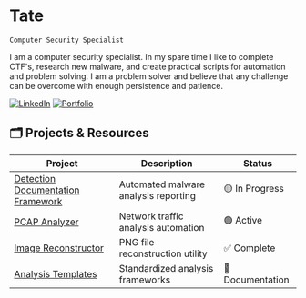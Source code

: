 # Tate

`Computer Security Specialist`

I am a computer security specialist. In my spare time I like to complete CTF's, research new malware, and create practical scripts for automation and problem solving. I am a problem solver and believe that any challenge can be overcome with enough persistence and patience.

[![LinkedIn](https://img.shields.io/badge/-LinkedIn-0072b1?&style=for-the-badge&logo=linkedin&logoColor=white)](https://linkedin.com/in/tategreiner)
[![Portfolio](https://img.shields.io/badge/-Portfolio-purple?&style=for-the-badge&logo=github&logoColor=white)](https://tatescode.github.io)

## 🗂️ Projects & Resources

| Project | Description | Status |
|---------|-------------|--------|
| [Detection Documentation Framework](https://github.com/tatescode/docs-helper) | Automated malware analysis reporting | 🟡 In Progress |
| [PCAP Analyzer](https://github.com/tatescode/netoverview) | Network traffic analysis automation | 🟢 Active |
| [Image Reconstructor](https://github.com/tatescode/tatescode.github.io/tree/main/Scripting) | PNG file reconstruction utility | ✅ Complete |
| [Analysis Templates](link) | Standardized analysis frameworks | 📝 Documentation |


